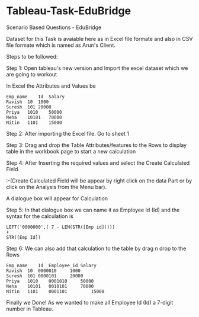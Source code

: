 # Tableau-Task-EduBridge

Scenario Based Questions - EduBridge

Dataset for this Task is avaiable here as in Excel file formate and also in CSV file formate which is named as Arun's Client.

Steps to be followed:

Step 1: Open tableau's new version and Import the excel dataset which we are going to workout

In Excel the Attributes and Values be

    Emp_name	Id	Salary
    Ravish	10	1000
    Suresh	101	20000
    Priya	1010	50000
    Neha	10101	70000
    Nitin	1101	15000
Step 2: After importing the Excel file. Go to sheet 1

Step 3: Drag and drop the Table Attributes/features to the Rows to display table in the workbook page to start a new calculation

Step 4: After Inserting the required values and select the Create Calculated Field.

:-(Create Calculated Field will be appear by right click on the data Part or by click on the Analysis from the Menu bar).

A dialogue box will appear for Calculation

Step 5: In that dialogue box we can name it as Employee Id (Id) and the syntax for the calculation is

    LEFT('0000000',( 7 - LEN(STR([Emp id]))))
    +
    STR([Emp Id])
  
  Step 6: We can also add that calculation to the table by drag n drop to the Rows

    Emp_name	Id	Employee_Id	Salary
    Ravish	10	0000010 	1000
    Suresh	101	0000101 	20000
    Priya	1010	0001010 	50000
    Neha	10101	0010101 	70000
    Nitin	1101	0001101         15000
Finally we Done! As we wanted to make all Employee Id (Id) a 7-digit number in Tableau.
